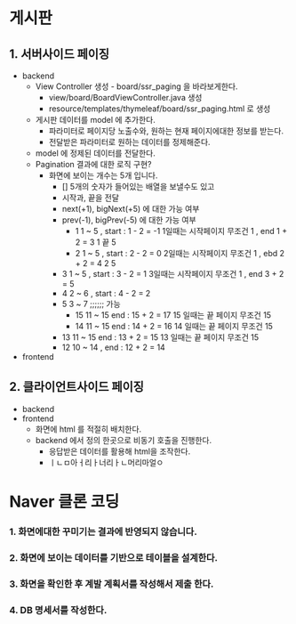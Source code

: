 # 게시판
## 1. 서버사이드 페이징
 - backend
   - View Controller 생성 - board/ssr_paging 을 바라보게한다.
     - view/board/BoardViewController.java 생성 
     - resource/templates/thymeleaf/board/ssr_paging.html 로 생성
   - 게시판 데이터를 model 에 추가한다.
     - 파라미터로 페이지당 노출수와, 원하는 현재 페이지에대한 정보를 받는다.
     - 전달받은 파라미터로 원하는 데이터를 정제해준다.
   - model 에 정제된 데이터를 전달한다.
   - Pagination 결과에 대한 로직 구현?
     - 화면에 보이는 개수는 5개 입니다.
       - [] 5개의 숫자가 들어있는 배열을 보낼수도 있고
       - 시작과, 끝을 전달
       - next(+1), bigNext(+5) 에 대한 가능 여부
       - prev(-1), bigPrev(-5) 에 대한 가능 여부
         - 1 1 ~ 5  , start : 1 - 2 = -1  1일때는 시작페이지 무조건 1 , end 1 + 2 = 3 1 끝 5
         - 2 1 ~ 5  , start : 2 - 2 = 0   2일때는 시작페이지 무조건 1 , ebd 2 + 2 = 4  2 5
       - 3 1 ~ 5  , start : 3 - 2 = 1     3일때는 시작페이지 무조건 1 , end 3 + 2 = 5 
       - 4 2 ~ 6  , start : 4 - 2 = 2
       - 5 3 ~ 7 ;;;;;; 가능
         - 15 11 ~ 15   end : 15 + 2 = 17  15 일때는 끝 페이지 무조건 15
         - 14 11 ~ 15   end : 14 + 2 = 16  14 일때는 끝 페이지 무조건 15
       - 13 11 ~ 15   end : 13 + 2 = 15    13 일때는 끝 페이지 무조건 15
       - 12 10 ~ 14 , end : 12 + 2 = 14
 - frontend
## 2. 클라이언트사이드 페이징
 - backend
 - frontend
   - 화면에 html 를 적절히 배치한다.
   - backend 에서 정의 한곳으로 비동기 호출을 진행한다.
     - 응답받은 데이터를 활용해 html을 조작한다.
     - ㅣㄴㅁ아ㅓ리ㅏ너리ㅏㄴ머리마얼ㅇ



# Naver 클론 코딩
### 1. 화면에대한 꾸미기는 결과에 반영되지 않습니다.
### 2. 화면에 보이는 데이터를 기반으로 테이블을 설계한다.

### 3. 화면을 확인한 후 계발 계획서를 작성해서 제출 한다.
### 4. DB 명세서를 작성한다.
